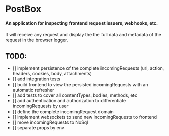 # PostBox

#### An application for inspecting frontend request issuers, webhooks, etc.

 It will receive any request and display the the full data and metadata of the request in the browser logger.

## TODO:
- [] implement persistence of the complete incomingRequests (url, action, headers, cookies, body, attachments)
- [] add integration tests
- [] build frontend to view the persisted incomingRequests with an automatic refresher
- [] add tests to cover all contentTypes, bodies, methods, etc
- [] add authentication and authorization to differentiate incomingRequests by user
- [] define the complete incomingRequest domain
- [] implement websockets to send new incomingRequests to frontend
- [] move incomingRequests to NoSql
- [] separate props by env